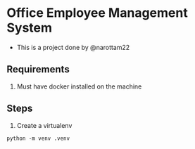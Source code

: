 # Office Employee Management System

* This is a project done by @narottam22

## Requirements

1. Must have docker installed on the machine


## Steps

1. Create a virtualenv

```
python -m venv .venv
```

